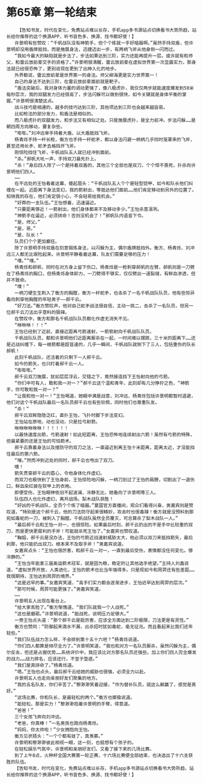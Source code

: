 # 第65章 第一轮结束
        【告知书友，时代在变化，免费站点难以长存，手机app多书源站点切换看书大势所趋，站长给你推荐的这个换源APP，听书音色多、换源、找书都好使！】
       许景明有些赞叹：“千帆战队没有神箭手，但个个练就一手好暗器啊。”虽然手持双盾，但许景明却没用盾牌抵挡，而是施展身法，迅捷迈出一步，有两柄飞斧从他身侧一闪而过。
       “我如今最大的缺陷就是步法了，步法如果达到三阶，实力还能再提升一层。或许就有和师父，和雷云放前辈交手的资格了。”许景明很清醒，雷云放前辈在虚拟世界第一次显露实力，那身法就已经很恐怖了，更别说现在更到了出神入化的地步。
       外界都说，雷云放前辈是世界第一的身法。师父柳海更是实力世界第一！
       自己的身法不达到三阶，在雷云放前辈面前就是靶子。
       “盾法突破后，我对身体力量的调动更强了，像八极虎扑，我仅仅两步就能速度爆发到50米每秒层次，我的双腿发力已经很高了，步法闪躲可以做到很快，如今关键就是身体平衡的掌握。”许景明很清楚这点。
       战斗技巧是相通的，越多的技巧达到三阶，其他项达到三阶也会越来越容易。
       比如枪法的部分发力，和盾法是相似的。
       而八极虎扑的双腿发力，和步法又有相似之处。只是施展虎扑，是全力前冲。步法闪躲……是朝四周方向移动，要复杂些。
       “嘭嘭。”刘冲远单手持着大盾，以大盾抵挡飞斧。
       杨青烁手持一杆长枪，衡方也手持一杆蛇矛，都以身法闪避一柄柄几乎同时笼罩来的飞斧，甚至还用长矛、蛇矛去格挡开飞斧。
       刚惊险挡住飞斧，千帆战队五人就已经冲到面前。
       “杀。”郝帆大吼一声，手持双刀最先扑上。
       “杀！”身后四人除了一个是持着双盾的，其他三个全部也是双刀，个个悍不畏死，扑杀向许景明他们四人。
       ……
       在不远处的王怡看着这幕，蹙起眉头：“千帆战队五人个个是轻型铠甲，如今和队长他们纠缠在一起。近距离下身法变幻，我的箭射出，等抵达他们面前……他们肯定移动到另外的位置了。知晓我的存在，他们肯定很小心，不会轻易给我机会。”
       “好莽的一支队伍。”王怡想着，迅速逼近。
       “只要距离够近！一箭射出，他们身体都来不及移动多少。”王怡杀意凛冽。
       “神箭手在逼近，必须拼命！否则没机会了！”郝帆队内语音下令。
       “是，师父。”
       “是，哥。”
       “是，队长！”
       队员们个个更加癫狂。
       除了许景明手持双盾在刻意锻炼身法，以闪躲为主，偶尔盾牌抵挡外。衡方、杨青烁、刘冲远三人都无比艰险起来。许景明平静看着这幕，队友们需要足够的压力！
       “噗。”“噗。”
       杨青烁和郝帆，同时在对方身上留下伤口，杨青烁是一枪刺穿郝帆的左臂，郝帆则是一刀劈在了杨青烁的胸口，但杨青烁身体卸力，一刀劈得不够实，仅仅劈出一道裂缝，有鲜血渗透，但并不致命。
       “噗！”
       一柄刀硬生生刺入了衡方的胸膛，衡方一杆蛇矛，也击杀了一名千帆战队队员，他有些惊异看向刺穿他胸膛的年轻男子——郝千云。
       “好刀法。”衡方赞叹声，他对自己蛇矛战法很自信，主动一挑二，击杀了一名队员，但另一位郝千云刀法出乎意料的狠辣。
       在赞叹中，衡方和那名千帆战队队员都化作虚无消失不见。
       “咻咻咻！！！”
       王怡已经到了近前，直接近距离弓箭速射，一箭箭射向千帆战队队员。
       千帆战队队员，都和许景明他们近距离厮杀在一起，一时间难以摆脱，三十米的距离下……还是近战纠缠下，每一根箭都是超音速的，几乎一瞬间，千帆战队就倒下了三人，包括重伤的队长郝帆！
       此刻千帆战队，还活着的只剩下一人郝千云。
       如今的箭矢，也只盯着郝千云一人。
       “嘭嘭嘭。”
       郝千云双刀施展，犹如层层浮云，交错之下，竟然接连挡下王怡射向他的弓箭。
       “你们中可有人，敢和我一对一？”郝千云这个温和青年，此刻却有几分狰狞之色，“神箭手，你可敢和我一对一？”
       “让我和他一对一！”王怡喝道，她眼中满是战意，刘冲远、杨青烁包括许景明都暂时退避，他们对这个千帆战队最后一名队员郝千云也有些钦佩，同时他们也尊重队友。
       “杀！”
       郝千云双眸隐隐泛红，直扑王怡，飞扑时脚下步法变幻。
       王怡站在原地，动也没动，只是拉弓射箭。
       咻咻咻咻咻咻！！！！！！
       以最快速度出箭，弓箭速射！如此短距离，王怡恐怖地连续射出六箭！虽然有弓箭的特殊，但最紧要的还是王怡的可怕箭术。
       郝千云靠着身法以及擅防守的双刀之法，一直逼近到离王怡十米距离，距离太近，才没能挡住最后的第六箭。
       “嗖。”然而冲到近处的同时，郝千云也甩出了双刀。
       噗！
       箭矢贯穿郝千云的眉心，令他身体化作虚幻。
       而双刀也极快到了王怡身前，王怡惊险地闪躲，一柄刀划过了王怡的肩膀，切割出了一道伤口，鲜血染红披在软甲上的衣袍。
       即便受伤，王怡眼神依旧不起波澜，冷静无比，她看向了许景明等三人。
       队伍四人也化作虚幻，离开战场。梨木战队获胜！
       “好凶的千帆战队，全员个个练了暗器。”夏国官方直播间，观众们看得兴奋，男嘉宾则是赞叹道，“特别是这个郝千云，他的刀法防守起来很精妙，攻击时也很毒辣！衡方就是没预料到那宛如毒蛇的一刀，被刺入了胸膛。千帆战队虽然全员覆灭，可总算杀了梨木战队一人。”
       “最后郝千云和王怡一对一，也很惊险。如果最后时刻，郝千云扔出的不是手中比较重的双刀，而是更快更犀利的手斧！可能就杀死王怡了。”女嘉宾也赞叹道。
       “鞠姐，郝千云是没办法，王怡的弓箭近战速射威胁太大，他必须以双刀来抵挡箭矢，最后刹那，他只能扔出双刀。根本来不及取手斧！”男嘉宾说道。
       女嘉宾点头：“王怡也很厉害，和郝千云一对一，一直到最后受伤，表情都没任何变化。够冷静的。”
       “王怡当年能拿三届奥运箭术冠军，就是因为稳，稳定的让其他选手绝望。”主持人刘鑫说道，“虚拟世界开放，人类进化，王怡的箭术也比当年强得多。只是现如今和周羿还有些差距……我很期待，王怡达到周羿的境界。”
       “这是迟早的事。”女嘉宾笑道，“高手们实力都会逐渐进步，王怡迟早达到周羿的层次。”
       “那可时候，周羿可能更强了。”男嘉宾笑道。
       ……
       许景明五人出现在看台上。
       “给大家丢脸了。”衡方惭愧道，“我们队就我一个人战死。”
       “这也是磨砺。”许景明说道，“能战死，说明压力足够大。”
       一旁王怡点头道：“那个郝千云是挺厉害，应该全方面达到二阶极限，刀法更是有灵性。”
       衡方也赞同：“防御起来滴水不漏，出杀招时犹如毒蛇，毫无征兆。而且看起来比我们还年轻些。”
       “我们队伍战力怎么样，不会排到第十五十六吧？”杨青烁说道。
       “你们四人都算是倾尽全力了。”许景明笑道，“我也和对方一名队员厮杀，虽然闪躲为主，偶尔反击，但还是占据优势……系统评价中，我应该比对方那名队员还强些。加上你们四人完全爆发的战力……战力排名，应该还行，不至于垫底。”
       “我们是真拼命了。”杨青烁道。
       “嗯。”王怡也点头，最后郝千云给她的威胁也很强，必须全力以赴。
       许景明五人也走向亲朋好友们聚集的地方。
       “我的五名队友，你们辛苦了。”黎渺渺笑着迎接，“作为替补队员，就这么躺赢了，感觉是真好。”
       “这场比赛，你和队长，是最轻松的两个。”衡方也揶揄说道。
       “能轻松，那是实力！”黎渺渺抱着许景明的手臂，得意道。
       “爸爸！”
       三个女孩飞奔向刘冲远。
       “老爸，你真棒！”一名男孩也跑向杨青烁。
       “妈妈，你太帅啦！”少女拥抱向王怡。
       衡方见状捂头：“一个个都有娃了，真羡慕。”
       许景明和黎渺渺彼此相视一眼，这一刻，也挺想有个孩子的。
       在轻松娱乐气氛中，许景明和亲朋好友们，又看了接下来的几场比赛。
       到了上午8点，火种杯全国大赛第一轮正赛，十六场比赛便全部结束，也决选出了十六支获胜的队伍。
       【告知书友，时代在变化，免费站点难以长存，手机app多书源站点切换看书大势所趋，站长给你推荐的这个换源APP，听书音色多、换源、找书都好使！】